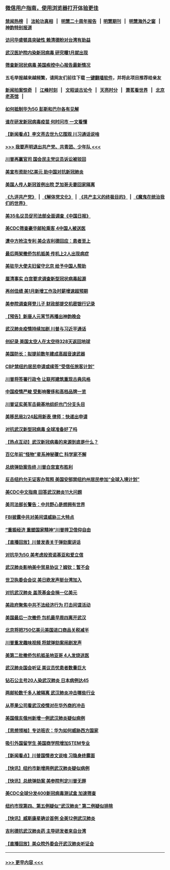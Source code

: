 ### [微信用户指南，使用浏览器打开体验更佳](https://github.com/gfw-breaker/banned-news1/blob/master/indexes/wechat-guide.md?t=0)
#### [禁闻热榜](热点新闻.md?t=0)  &nbsp;&nbsp;|&nbsp;&nbsp; [法轮功真相](https://github.com/gfw-breaker/truth/blob/master/README.md?t=0) &nbsp;&nbsp;|&nbsp;&nbsp; [明慧二十周年报告](https://github.com/gfw-breaker/mh-reports/blob/master/README.md?t=0) &nbsp;&nbsp;|&nbsp;&nbsp;[明慧期刊](https://github.com/gfw-breaker/mh-qikan) &nbsp;&nbsp;|&nbsp;&nbsp; [明慧海外之窗](https://github.com/gfw-breaker/mh-news/blob/master/README.md?t=0) &nbsp;&nbsp;|&nbsp;&nbsp; [神韵特别报道](https://github.com/gfw-breaker/mh-news/blob/master/shenyun.md?t=0)
#### [访问华盛顿具突破性 赖清德盼对台湾有助益](../pages/nsc412/n11853129.md?t=02081233) 
#### [武汉医护院内染新冠病毒 研究曝1月就出现](../pages/nsc412/n11852928.md?t=02081233) 
#### [筛查新冠状病毒 美国疾控中心报告最新情况](../pages/nsc412/n11853070.md?t=02081233) 
#### 五毛举报越来越频繁，请网友们前往下载 [一键翻墙软件](https://github.com/gfw-breaker/ssr-accounts)，并将此项目推荐给亲友
#### [新闻拍案惊奇](https://github.com/gfw-breaker/banned-news1/blob/master/pages/link4.md) &nbsp;&nbsp;|&nbsp;&nbsp; [江峰时刻](https://github.com/gfw-breaker/banned-news1/blob/master/pages/link4.md) &nbsp;&nbsp;|&nbsp;&nbsp; [文昭谈古论今](https://github.com/gfw-breaker/banned-news1/blob/master/pages/link4.md) &nbsp;&nbsp;|&nbsp;&nbsp; [天亮时分](https://github.com/gfw-breaker/banned-news1/blob/master/pages/link4.md) &nbsp;&nbsp;|&nbsp;&nbsp; [萧茗看世界](https://github.com/gfw-breaker/banned-news1/blob/master/pages/link4.md) &nbsp;&nbsp;|&nbsp;&nbsp; [北京老茶馆](https://github.com/gfw-breaker/banned-news1/blob/master/pages/link4.md) &nbsp;&nbsp;|&nbsp;&nbsp; 
#### [如何抵制华为5G 彭斯和巴尔各有见解](../pages/nsc412/n11852535.md?t=02081233) 
#### [谁在研发新冠病毒疫苗 何时问市 一文看懂](../pages/nsc412/n11852840.md?t=02081233) 
#### [【新闻看点】李文亮去世九亿围观 川习通话说啥](../pages/nsc412/n11852360.md?t=02081233) 
#### [>>> 我要声明退出共产党、共青团、少年队 <<<](https://github.com/begood0513/goodnews/blob/master/quit/letter.md) 
#### [川普再赢官司 国会民主党议员诉讼被驳回](../pages/nsc412/n11852287.md?t=02081233) 
#### [美宣布资助1亿美元 助中国对抗新冠肺炎](../pages/nsc412/n11852531.md?t=02081233) 
#### [美国人传人新冠首例出院 芝加哥夫妻回家隔离](../pages/nsc412/n11852452.md?t=02081233) 
#### [《九评共产党》](https://github.com/begood0513/9ping.md/blob/master/README.md) &nbsp;|&nbsp; [《解体党文化》](../../../../jtdwh.md/blob/master/README.md)  &nbsp;|&nbsp; [《共产主义的终极目的》](../../../../gczydzjmd.md/blob/master/README.md) &nbsp;|&nbsp; [《魔鬼在统治我们的世界》](../../../../mgztzwmdsj.md/blob/master/README.md) 
#### [美35名议员促司法部全面调查《中国日报》](../pages/nsc412/n11852435.md?t=02081233) 
#### [美CDC筛查豪华邮轮乘客 4中国人被送医](../pages/nsc412/n11852085.md?t=02081233) 
#### [遭中方抢注专利 美企吉利德回应：患者至上](../pages/nsc412/n11852037.md?t=02081233) 
#### [最后两架撤侨包机抵美 传机上2人出现病症](../pages/nsc412/n11852173.md?t=02081233) 
#### [美驻华大使夫妇留守北京 给予中国人帮助](../pages/nsc412/n11852165.md?t=02081233) 
#### [厘清事实 白宫要求调查新型冠状病毒起源](../pages/nsc412/n11852106.md?t=02081233) 
#### [再创佳绩 美1月新增工作及时薪增速超预期](../pages/nsc412/n11852174.md?t=02081233) 
#### [美参院调查拜登儿子 财政部提交机密银行记录](../pages/nsc412/n11851808.md?t=02081233) 
#### [【预告】新唐人元宵节再播出神韵晚会](../pages/nsc412/n11843192.md?t=02081233) 
#### [武汉肺炎疫情持续加剧 川普与习近平通话](../pages/nsc412/n11851613.md?t=02081233) 
#### [创纪录 美国太空人在太空待328天返回地球](../pages/nsc412/n11851266.md?t=02081233) 
#### [美国防长：拟提前数年建成高超音速武器](../pages/nsc412/n11850959.md?t=02081233) 
#### [CBP禁纽约居民申请或续签“受信任旅客计划”](../pages/nsc412/n11850857.md?t=02081233) 
#### [川普将签署行政令 让联邦建筑重现古典风格](../pages/nsc412/n11850654.md?t=02081233) 
#### [中国疫情严峻 受影响奢侈和高档品牌一览](../pages/nsc412/n11850319.md?t=02081233) 
#### [川普证实美军击毙基地组织也门分支头目](../pages/nsc412/n11850383.md?t=02081233) 
#### [美移民局2/24起用新表 律师：快递出申请](../pages/nsc412/n11848220.md?t=02081233) 
#### [对抗武汉新型冠病毒 全球准备好了吗](../pages/nsc412/n11850142.md?t=02081233) 
#### [【热点互动】武汉新冠病毒的来源到底是什么？](../pages/nsc412/n11849749.md?t=02081233) 
#### [百亿年前“怪物”星系神秘骤亡 科学家不解](../pages/nsc412/n11849863.md?t=02081233) 
#### [总统弹劾案告终 川普白宫宣布胜利](../pages/nsc412/n11849985.md?t=02081233) 
#### [反击纽约允无证客办驾照  美国安部禁纽约州居民参加“全球入境计划”](../pages/nsc412/n11849828.md?t=02081233) 
#### [美CDC中文指南 回答武汉肺炎11大问题](../pages/nsc412/n11849703.md?t=02081233) 
#### [美司法部长警告：中共野心是想拥有世界](../pages/nsc412/n11849769.md?t=02081233) 
#### [FBI披露中共对美间谍威胁三大特点](../pages/nsc412/n11849700.md?t=02081233) 
#### [“重振经济 重塑国家精神”川普捍卫信仰自由](../pages/nsc412/n11849641.md?t=02081233) 
#### [【直播回放】川普发表关于弹劾案讲话](../pages/nsc412/n11849472.md?t=02081233) 
#### [对抗华为5G 美考虑投资诺基亚和爱立信](../pages/nsc412/n11849510.md?t=02081233) 
#### [武汉肺炎影响美中贸易协议？姆钦：暂不会](../pages/nsc412/n11849497.md?t=02081233) 
#### [世卫执委会会议 美日欧发声挺台湾加入](../pages/nsc412/n11849433.md?t=02081233) 
#### [对抗武汉肺炎 盖茨基金会捐一亿美元](../pages/nsc412/n11848953.md?t=02081233) 
#### [美政府聚焦中共不法经济行为 打击间谍活动](../pages/nsc412/n11849322.md?t=02081233) 
#### [美国最后一次撤侨 包机最早周四离开武汉](../pages/nsc412/n11849395.md?t=02081233) 
#### [北京将把750亿美元美国进口商品关税减半](../pages/nsc412/n11848896.md?t=02081233) 
#### [川普重发趣味视频 将就弹劾案闹剧发声](../pages/nsc412/n11848715.md?t=02081233) 
#### [美第二批撤侨包机抵圣地亚哥 4人发烧送医](../pages/nsc412/n11847923.md?t=02081233) 
#### [武汉肺炎国会听证 美议员忧患者数量巨大](../pages/nsc412/n11844851.md?t=02081233) 
#### [钻石公主号20人染武汉肺炎 日本病例达45](../pages/nsc412/n11847823.md?t=02081233) 
#### [两邮轮数千多人被隔离 武汉肺炎冲击哪些行业](../pages/nsc412/n11847456.md?t=02081233) 
#### [从苹果公司看武汉疫情对在华外商的冲击](../pages/nsc412/n11847586.md?t=02081233) 
#### [美国俄亥俄州新增一例武汉肺炎疑似病例](../pages/nsc412/n11847714.md?t=02081233) 
#### [【思想领袖】专访班农：华为如何威胁西方国家](../pages/nsc412/n11847306.md?t=02081233) 
#### [吸引外国留学生 美国商学院增加STEM专业](../pages/nsc412/n11847417.md?t=02081233) 
#### [【新闻看点】川普国情咨文说啥 习隐身终露面](../pages/nsc412/n11847016.md?t=02081233) 
#### [【快讯】纽约市新增两例武汉肺炎疑似病例](../pages/nsc412/n11847250.md?t=02081233) 
#### [【快讯】总统弹劾案 美参院判定川普无罪](../pages/nsc412/n11847316.md?t=02081233) 
#### [美CDC全球分发400新冠病毒测试盒 加速筛查](../pages/nsc412/n11847260.md?t=02081233) 
#### [纽约市现第四、第五例疑似“武汉肺炎”   第二例疑似排除](../pages/nsc412/n11847332.md?t=02081233) 
#### [【快讯】威斯康星确诊首例 全美12例武汉肺炎](../pages/nsc412/n11847162.md?t=02081233) 
#### [吉利德抗武汉肺炎药 主导研发者来自台湾](../pages/nsc412/n11847064.md?t=02081233) 
#### [【直播回放】美众院外委会开武汉肺炎听证会](../pages/nsc412/n11846727.md?t=02081233) 

----
#### [ >>> 更早内容 <<< ](../indexes/nsc412-earlier.md)
